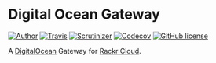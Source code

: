 # Digital Ocean Gateway

[![Author](http://img.shields.io/badge/author-@clarkeash-blue.svg?style=flat-square)](https://twitter.com/clarkeash)
[![Travis](https://img.shields.io/travis/rackr/digitalocean.svg?style=flat-square)](https://travis-ci.org/rackr/digitalocean)
[![Scrutinizer](https://img.shields.io/scrutinizer/g/rackr/digitalocean.svg?style=flat-square)](https://scrutinizer-ci.com/g/rackr/digitalocean)
[![Codecov](https://img.shields.io/codecov/c/github/rackr/digitalocean.svg?style=flat-square)](https://codecov.io/github/rackr/digitalocean)
[![GitHub license](https://img.shields.io/github/license/rackr/digitalocean.svg?style=flat-square)](LICENSE)

A [DigitalOcean](https://www.digitalocean.com) Gateway for [Rackr Cloud](https://github.com/rackr/cloud).


